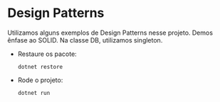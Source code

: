 # Design Patterns

Utilizamos alguns exemplos de Design Patterns nesse projeto. Demos ênfase ao SOLID. Na classe DB, utilizamos singleton.



* Restaure os pacote:	

  ```
  dotnet restore
  ```

* Rode o projeto:

  ```
  dotnet run
  ```